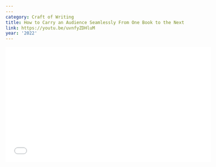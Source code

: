 ```yaml
---
---
category: Craft of Writing
title: How to Carry an Audience Seamlessly From One Book to the Next
link: https://youtu.be/uvnfyZDHluM
year: '2022'
---
```

<iframe width="560" height="315" src="{{ page.link }}" frameborder="0" allowfullscreen></iframe>

